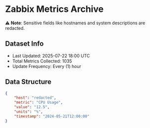 # Zabbix Metrics Archive

⚠️ **Note**: Sensitive fields like hostnames and system descriptions are redacted.

## Dataset Info
- Last Updated: 2025-07-22 18:00 UTC
- Total Metrics Collected: 1035
- Update Frequency: Every (1) hour

## Data Structure
```json
{
    "host": "redacted",
    "metric": "CPU Usage",
    "value": "12.5",
    "units": "%",
    "timestamp": "2024-05-21T12:00:00"
}
```
